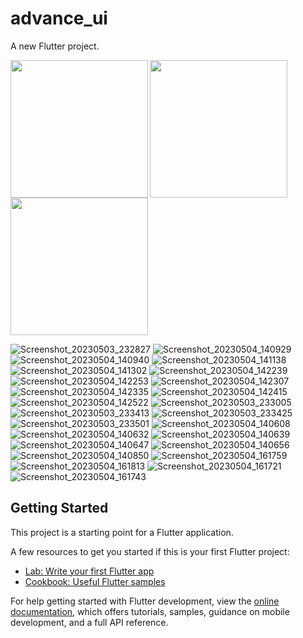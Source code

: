 # advance_ui

A new Flutter project.

<img align="left" src="https://user-images.githubusercontent.com/131429045/236157853-44629c8a-07b6-4873-9ae8-3b1cda0d7edc.png" width="220px">
<img align="left" src="https://user-images.githubusercontent.com/131429045/236157901-9cdd7bd3-9a44-4e74-8f77-f1aafe13e40e.png" width="220px">
<img src="https://user-images.githubusercontent.com/131429045/236157908-546e693b-23c9-4222-8105-cde49d94eba4.png" width="220px">

![Screenshot_20230503_232827](https://user-images.githubusercontent.com/131429045/236157853-44629c8a-07b6-4873-9ae8-3b1cda0d7edc.png)
![Screenshot_20230504_140929](https://user-images.githubusercontent.com/131429045/236157901-9cdd7bd3-9a44-4e74-8f77-f1aafe13e40e.png)
![Screenshot_20230504_140940](https://user-images.githubusercontent.com/131429045/236157908-546e693b-23c9-4222-8105-cde49d94eba4.png)
![Screenshot_20230504_141138](https://user-images.githubusercontent.com/131429045/236157913-a4f596c3-ac34-4d6b-8854-bc1f585c4868.png)
![Screenshot_20230504_141302](https://user-images.githubusercontent.com/131429045/236157919-3868834a-e38b-4bd7-bc3c-ab07637e409a.png)
![Screenshot_20230504_142239](https://user-images.githubusercontent.com/131429045/236157924-cb39a00c-71af-4b4a-8e64-a037e21b52c7.png)
![Screenshot_20230504_142253](https://user-images.githubusercontent.com/131429045/236157928-a49032ab-c2a6-44ab-a724-9e41cf397d8c.png)
![Screenshot_20230504_142307](https://user-images.githubusercontent.com/131429045/236157933-197ddc31-d199-494d-87ff-5f25276e0a19.png)
![Screenshot_20230504_142335](https://user-images.githubusercontent.com/131429045/236157939-39c1e197-f201-4a6a-ab2a-75e16efdc013.png)
![Screenshot_20230504_142415](https://user-images.githubusercontent.com/131429045/236157940-9aa744ea-5e53-45ed-94e2-b4590e0023fd.png)
![Screenshot_20230504_142522](https://user-images.githubusercontent.com/131429045/236157948-aaed5f77-4358-456c-ae8b-170bcb78b0e0.png)
![Screenshot_20230503_233005](https://user-images.githubusercontent.com/131429045/236157950-74219248-8b42-481e-a8a0-7cbcf68432c4.png)
![Screenshot_20230503_233413](https://user-images.githubusercontent.com/131429045/236157953-0ba672cd-2cfe-4926-84fe-0f9b6b491cef.png)
![Screenshot_20230503_233425](https://user-images.githubusercontent.com/131429045/236157961-0a06d767-1338-4c35-9d54-fcd3ef7a009b.png)
![Screenshot_20230503_233501](https://user-images.githubusercontent.com/131429045/236157964-7284448f-be2f-4917-acff-52dfbc4e4047.png)
![Screenshot_20230504_140608](https://user-images.githubusercontent.com/131429045/236157967-84f475d8-d30d-4d0b-9b77-ff98e8833448.png)
![Screenshot_20230504_140632](https://user-images.githubusercontent.com/131429045/236157973-f0ddbb69-ad96-44a4-8933-31683eb76b8e.png)
![Screenshot_20230504_140639](https://user-images.githubusercontent.com/131429045/236157976-0a80050d-9911-4de2-9a91-c652fde77487.png)
![Screenshot_20230504_140647](https://user-images.githubusercontent.com/131429045/236157979-32d8519f-d1c7-48ff-bd4c-669db442e897.png)
![Screenshot_20230504_140656](https://user-images.githubusercontent.com/131429045/236157982-2bbe803e-6dc8-4740-8ecb-e105c9c72567.png)
![Screenshot_20230504_140850](https://user-images.githubusercontent.com/131429045/236157984-1bbfa938-51b3-43da-8762-6e4119e50f20.png)
![Screenshot_20230504_161759](https://user-images.githubusercontent.com/131429045/236183479-839a3c93-8b93-48ec-a5b5-14e4c36d6c92.png)
![Screenshot_20230504_161813](https://user-images.githubusercontent.com/131429045/236183486-a6e70c3e-0807-4c28-abd1-cc2880f816c9.png)
![Screenshot_20230504_161721](https://user-images.githubusercontent.com/131429045/236183491-035c958c-a417-4143-8da5-e04bfba60272.png)
![Screenshot_20230504_161743](https://user-images.githubusercontent.com/131429045/236183494-832e53c9-46e5-4b07-ac40-8bb6b2ae77b9.png)


## Getting Started

This project is a starting point for a Flutter application.

A few resources to get you started if this is your first Flutter project:

- [Lab: Write your first Flutter app](https://docs.flutter.dev/get-started/codelab)
- [Cookbook: Useful Flutter samples](https://docs.flutter.dev/cookbook)

For help getting started with Flutter development, view the
[online documentation](https://docs.flutter.dev/), which offers tutorials,
samples, guidance on mobile development, and a full API reference.
